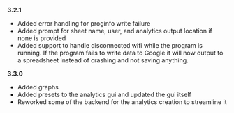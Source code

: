**3.2.1**
- Added error handling for proginfo write failure
- Added prompt for sheet name, user, and analytics output location if none is provided
- Added support to handle disconnected wifi while the program is running. If the program fails to write data to Google it will now output to a spreadsheet instead of crashing and not saving anything.

**3.3.0**
- Added graphs
- Added presets to the analytics gui and updated the gui itself
- Reworked some of the backend for the analytics creation to streamline it